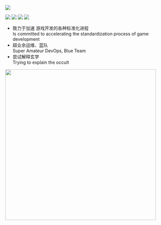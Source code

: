![](https://readme-typing-svg.herokuapp.com?font=Gloria+Hallelujah&color=%2339D353&lines=Welcome+!;Maybe+you+are+a+Gamedev+.;(+main+program+or+TA+)+%2C;or+Hacker+.;Nice+to+meet+you+%2C+dalao+!)

![](https://img.shields.io/badge/Noob-GameDev-brightgreen)
![](https://img.shields.io/badge/Super%20Amateur-DevOps-c1f12e)
![](https://img.shields.io/badge/Super%20Amateur-BlueTeam-blue)
![](https://img.shields.io/badge/Inefficient%20interpreter-Occult-lightgrey)

+ 致力于加速 游戏开发的各种标准化进程<br>
Is committed to accelerating the standardization process of game development<br>
+ 超业余运维、蓝队<br>
Super Amateur DevOps, Blue Team<br>
+ 尝试解释玄学<br>
Trying to explain the occult<br>
<img src="https://github-readme-stats.vercel.app/api?username=mkitto&show_icons=true&theme=dark" width="480px">

<!--
**mkitto/mkitto** is a ✨ _special_ ✨ repository because its `README.md` (this file) appears on your GitHub profile.

Here are some ideas to get you started:

- 🔭 I’m currently working on ...
- 🌱 I’m currently learning ...
- 👯 I’m looking to collaborate on ...
- 🤔 I’m looking for help with ...
- 💬 Ask me about ...
- 📫 How to reach me: ...
- 😄 Pronouns: ...
- ⚡ Fun fact: ...
-->
